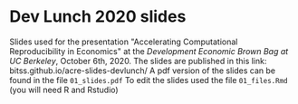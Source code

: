 # Dev Lunch 2020 slides

Slides used for the presentation "Accelerating Computational Reproducibility in Economics" at the *Development Economic Brown Bag at UC Berkeley*, October 6th, 2020.
The slides are published in this link: bitss.github.io/acre-slides-devlunch/
A pdf version of the slides can be found in the file `01_slides.pdf`
To edit the slides used the file `01_files.Rmd` (you will need R and Rstudio)

